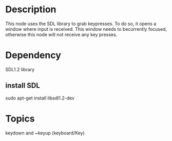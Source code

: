 # Description
This node uses the SDL library to grab keypresses. To do so, it opens a window where input is received. This window needs to becurrently focused, otherwise this node will not receive any key presses. 

# Dependency
SDL1.2 library
## install SDL 
sudo apt-get install libsdl1.2-dev


# Topics
keydown and ~keyup (keyboard/Key)
